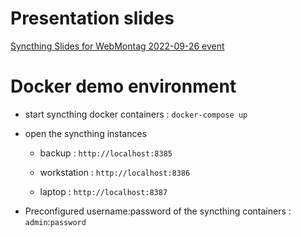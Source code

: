 # Presentation slides 

[Syncthing Slides for WebMontag 2022-09-26 event](webmontag-2022-09-26-selfhosted-filecloud.pdf) 

# Docker demo environment

- start syncthing docker containers : `docker-compose up`

- open the syncthing instances 

  - backup : `http://localhost:8385`

  - workstation : `http://localhost:8386`

  - laptop : `http://localhost:8387`

- Preconfigured username:password of the syncthing containers : `admin`:`password`